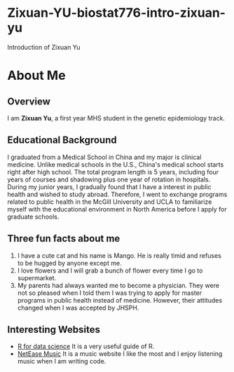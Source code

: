 # Zixuan-YU-biostat776-intro-zixuan-yu
 Introduction of Zixuan Yu
# About Me  
## Overview  
I am **Zixuan Yu**, a first year MHS student in the genetic epidemiology track.

## Educational Background  
I graduated from a Medical School in China and my major is clinical medicine. Unlike medical schools in the U.S., China's medical school starts right after high school. The total program length is 5 years, including four years of courses and shadowing plus one year of rotation in hospitals. During my junior years, I gradually found that I have a interest in public health and wished to study abroad. Therefore, I went to exchange programs related to public health in the McGill University and UCLA to familiarize myself with the educational environment in North America before I apply for graduate schools. 


## Three fun facts about me
1. I have a cute cat and his name is Mango. He is really timid and refuses to be hugged by anyone except me.  
2. I love flowers and I will grab a bunch of flower every time I go to supermarket.  
3. My parents had always wanted me to become a physician. They were not so pleased when I told them I was trying to apply for master programs in public health instead of medicine. However, their attitudes changed when I was accepted by JHSPH.  



## Interesting Websites  
- [R for data science](https://r4ds.had.co.nz/) It is a very useful guide of R.  
- [NetEase Music](https://music.163.com/) It is a music website I like the most and I enjoy listening music when I am writing code. 

